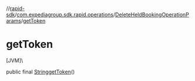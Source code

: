 //[rapid-sdk](../../../index.md)/[com.expediagroup.sdk.rapid.operations](../index.md)/[DeleteHeldBookingOperationParams](index.md)/[getToken](get-token.md)

# getToken

[JVM]\

public final [String](https://docs.oracle.com/javase/8/docs/api/java/lang/String.html)[getToken](get-token.md)()

